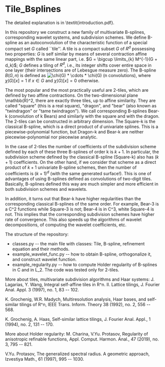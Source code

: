 # Tile_Bsplines

The detailed explanation is in \textit{introduction.pdf}. 

In this repository we construct a new family of multivariate B-splines, corresponding wavelet systems, and subdivision schemes. We define B-spline as an autoconvolution of the characteristic function of a special compact set $G$ called ``tile''. A tile is a compact subset $G$ of $R^d$ possessing two properties: $G$ is self similar by  means of several contraction affine mappings with the same linear part, i.e. $G = \bigcup \limits_{k} M^{-1}(G + d_k)$;  $G$ defines a tiling of $R^d$, i.e., its  integer shifts cover entire space in one layer (their intersections are of Lebesgue measure zero). 
The B-spline $B(G, n)$ is defined as ![$\chi(G) * \сdots * \chi(G)$](https://latex.codecogs.com/gif.latex?$\chi(G)&space;*&space;\сdots&space;*&space;\chi(G)$) (n convolutions), 
where $\chi(G)[x] = 1$ if $x \in G$ and $\chi(G)[x] = 0$ otherwise. 

The most popular and the most practically useful are 2-tiles, which are defined by two affine contractions. On the two-dimensional plane \mathbb{R}^2,  there are exactly three tiles, up to affine similarity. They are  called  "square" (this is a real square), "dragon", and "bear" (also known as "twindragon" or  "tame twindragon"). We call corresponding B-splines Bear-k (convolution of k Bears) and similarly with the square and with the dragon. The 2-tiles can be constructed in arbitrary dimension. The Square-k is the classical B-spline, which is a direct product of $d$ univariate splines. This is a piecewise-polynomial function, but Dragon-k and  Bear-k are neither piecewise-polynomial nor piecewise analytic. 

In the case of 2-tiles the number of coefficients of the subdivision scheme defined by each of these three B-splines of order k is $k + 1$. In particular, the subdivision scheme defined by the classical B-spline (Square-k) also has $(k + 1)$ coefficients. 
On the other hand, if we consider that scheme as a direct product of $k+1$ univariate B-spline schemes, then the number of coefficients is $(k + 1)^d$ (with the same generated surface!). This  is one of advantages of using B-splines defined as convolutions of two-digit tiles. 
Basically, B-splines defined this way are much simpler and more efficient in both subdivision schemes and wavelets. 

In addition, it turns out that Bear-k have higher regularities than the corresponding 
classical B-splines of the same order. For example, Bear-3 is a C^2 functions while Square-3 is not; Bear-4 is in C^3, white  Square-4 is not.  This implies that the corresponding subdivision schemes have higher rate of convergence. This also speeds up the algorithms of wavelet decompositions, of computing the wavelet coefficients, etc.  

The structure of the repository:
- classes.py -- the main file with classes: Tile, B-spline, refinement equation and their methods.  
- example_wavelet_func.py -- how to obtain B-spline, orthogonalize it, and construct wavelet function. 
- example_regularity.py -- how to compute Holder regularity of B-splines in C and in L_2. 
The code was tested only for 2-tiles. 

More about tiles, multivariate subdivision algorithms and Haar systems: 
J. Lagarias, Y. Wang, Integral self-affine tiles in R^n. II. Lattice tilings, J. Fourier
Anal. Appl. 3 (1997), no. 1, 83 -- 102. 

K. Grochenig, W.R. Madych, Multiresolution analysis, Haar bases, and self-similar
tilings of R^n, IEEE Trans. Inform. Theory 38 (1992), no. 2, 556 -- 568. 

K. Grochenig, A. Haas, Self-similar lattice tilings, J. Fourier Anal. Appl., 1 (1994), no.
2, 131 -- 170. 




More about Holder regularity: 
M. Charina, V.Yu. Protasov, Regularity of anisotropic refinable functions, Appl. Comput.
Harmon. Anal., 47 (2019), no. 3, 795 -- 821. 

V.Yu. Protasov, The generalized spectral radius. A geometric approach, Izvestiya
Math., 61 (1997), 995 -- 1030.

